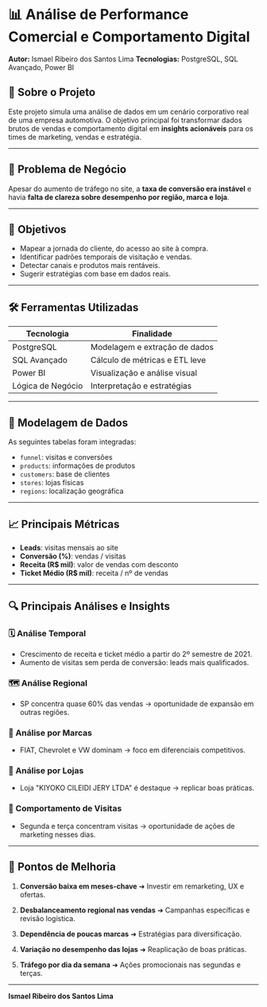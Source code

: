 # 📊 Análise de Performance Comercial e Comportamento Digital

**Autor:** Ismael Ribeiro dos Santos Lima
**Tecnologias:** PostgreSQL, SQL Avançado, Power BI

## 🧠 Sobre o Projeto

Este projeto simula uma análise de dados em um cenário corporativo real de uma empresa automotiva. O objetivo principal foi transformar dados brutos de vendas e comportamento digital em **insights acionáveis** para os times de marketing, vendas e estratégia.

---

## 🚨 Problema de Negócio

Apesar do aumento de tráfego no site, a **taxa de conversão era instável** e havia **falta de clareza sobre desempenho por região, marca e loja**.

---

## 🎯 Objetivos

* Mapear a jornada do cliente, do acesso ao site à compra.
* Identificar padrões temporais de visitação e vendas.
* Detectar canais e produtos mais rentáveis.
* Sugerir estratégias com base em dados reais.

---

## 🛠️ Ferramentas Utilizadas

| Tecnologia        | Finalidade                     |
| ----------------- | ------------------------------ |
| PostgreSQL        | Modelagem e extração de dados  |
| SQL Avançado      | Cálculo de métricas e ETL leve |
| Power BI          | Visualização e análise visual  |
| Lógica de Negócio | Interpretação e estratégias    |

---

## 🧱 Modelagem de Dados

As seguintes tabelas foram integradas:

* `funnel`: visitas e conversões
* `products`: informações de produtos
* `customers`: base de clientes
* `stores`: lojas físicas
* `regions`: localização geográfica

---

## 📈 Principais Métricas

* **Leads**: visitas mensais ao site
* **Conversão (%)**: vendas / visitas
* **Receita (R\$ mil)**: valor de vendas com desconto
* **Ticket Médio (R\$ mil)**: receita / nº de vendas

---

## 🔍 Principais Análises e Insights

### 🗓️ Análise Temporal

* Crescimento de receita e ticket médio a partir do 2º semestre de 2021.
* Aumento de visitas sem perda de conversão: leads mais qualificados.

### 🗺️ Análise Regional

* SP concentra quase 60% das vendas → oportunidade de expansão em outras regiões.

### 🚗 Análise por Marcas

* FIAT, Chevrolet e VW dominam → foco em diferenciais competitivos.

### 🏬 Análise por Lojas

* Loja "KIYOKO CILEIDI JERY LTDA" é destaque → replicar boas práticas.

### 📅 Comportamento de Visitas

* Segunda e terça concentram visitas → oportunidade de ações de marketing nesses dias.

---

## 🔧 Pontos de Melhoria

1. **Conversão baixa em meses-chave**
   ➜ Investir em remarketing, UX e ofertas.

2. **Desbalanceamento regional nas vendas**
   ➜ Campanhas específicas e revisão logística.

3. **Dependência de poucas marcas**
   ➜ Estratégias para diversificação.

4. **Variação no desempenho das lojas**
   ➜ Reaplicação de boas práticas.

5. **Tráfego por dia da semana**
   ➜ Ações promocionais nas segundas e terças.

---


**Ismael Ribeiro dos Santos Lima**

